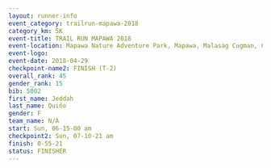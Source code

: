 ```yaml
---
layout: runner-info 
event_category: trailrun-mapawa-2018 
category_km: 5K 
event-title: TRAIL RUN MAPAWA 2018 
event-location: Mapawa Nature Adventure Park, Mapawa, Malasag Cugman, Cagayan de Oro Philippines 
event-logo: 
event-date: 2018-04-29 
checkpoint-name2: FINISH (T-2) 
overall_rank: 45
gender_rank: 15
bib: 5002
first_name: Jeddah
last_name: Quiño
gender: F
team_name: N/A
start: Sun, 06-15-00 am
checkpoint2: Sun, 07-10-21 am
finish: 0-55-21
status: FINISHER
---
```

